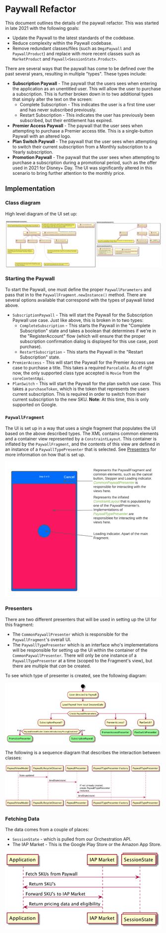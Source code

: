 # Paywall Refactor

This document outlines the details of the paywall refactor. This was started in late 2021 with the following goals:

* Update the Paywall to the latest standards of the codebase.
* Reduce complexity within the Paywall codebase.
* Remove redundant classes/files (such as `DmgzPaywall` and `PaywallProduct`) and replace with more recent classes such as `MarketProduct` and `Paywall<SessionState.Product>`.

There are several ways that the paywall has come to be defined over the past several years, resulting in multiple "types". These types include:

* **Subscription Paywall** - The paywall that the users sees when entering the application as an unentitled user. This will allow the user to purchase a subscription. This is further broken down in to two additional types that simply alter the text on the screen:
  * Complete Subscription - This indicates the user is a first time user and has never subscribed previously.
  * Restart Subscription - This indicates the user has previously been subscribed, but their entitlement has expired.
* **Premier Access Paywall** - The paywall that the user sees when attempting to purchase a Premier access title. This is a single-button Paywall with an altered logo.
* **Plan Switch Paywall** - The paywall that the user sees when attempting to switch their current subscription from a Monthly subscription to a Yearly subscription.
* **Promotion Paywall** - The paywall that the user sees when attempting to purchase a subscription during a promotional period, such as the offer used in 2021 for Disney+ Day. The UI was significantly altered in this scenario to bring further attention to the monthly price.

## Implementation

### Class diagram

High level diagram of the UI set up:

![Paywall UI Class Diagram](images/paywall_ui.png)

### Starting the Paywall

To start the Paywall, one must define the proper `PaywallParameters` and pass that in to the `PaywallFragment.newInstance()` method. There are several options available that correspond with the types of paywall listed above.

* `SubscriptionPaywall` - This will start the Paywall for the Subscription Paywall use case. Just like above, this is broken in to two types:
  * `CompleteSubscription` - This starts the Paywall in the "Complete Subscription" state and takes a boolean that determines if we're in the "RegisterAccount" flow (which will ensure that the proper subscription confirmation dialog is displayed for this use case, post purchase).
  * `RestartSubscription` - This starts the Paywall in the "Restart Subscription" state.  
* `PremierAccess` - This will start the Paywall for the Premier Access use case to purchase a title. This takes a required `Parcelable`. As of right now, the only supported class type accepted is `Movie` from the `coreContentApi`.
* `PlanSwitch` -  This will start the Paywall for the plan switch use case. This takes a `purchaseToken`, which is the token that represents the users current subscription. This is required in order to switch from their current subscription to the new SKU. **Note**: At this time, this is only supported on Google.

### `PaywallFragment`

The UI is set up in a way that uses a single fragment that populates the UI based on the above described types. The XML contains common elements and a container view represented by a `ConstraintLayout`.
This container is inflated by the `PaywallFragment`, and the contents of this view are defined in an instance of a `PaywallTypePresenter` that is selected. See [Presenters](#presenters) for more information on how that is set up.

![Paywall UI Setup](images/paywall_fragment_v2_ui.png)

### Presenters

There are two different presenters that will be used in setting up the UI for this fragment:

* The `CommonPaywallPresenter` which is responsible for the `PaywallFragment`'s overall UI.
* The `PaywallTypePresenter` which is an interface who's implementations will be responsible for setting up the UI within the container of the `CommonPaywallPresenter`. There will only be one instance of a `PaywallTypePresenter` at a time (scoped to the Fragment's view), but there are multiple that _can_ be created.

To see which type of presenter is created, see the following diagram:

![Presenter Diagram](images/presenter_activity.png)

The following is a sequence diagram that describes the interaction between classes:

![Presenter diagram 2](images/creating_type_presenter.png)

### Fetching Data

The data comes from a couple of places:

* `SessionState` - which is pulled from our Orchestration API.
* The IAP Market - This is the Google Play Store or the Amazon App Store.

![Paywall Data Sequence Diagram](images/paywall_data.png)
